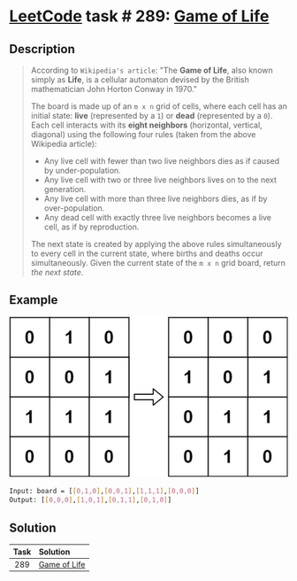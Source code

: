 # [LeetCode][leetcode] task # 289: [Game of Life][task]

Description
-----------

> According to `Wikipedia's article`: "The **Game of Life**, also known simply as **Life**,
> is a cellular automaton devised by the British mathematician John Horton Conway in 1970."
> 
> The board is made up of an `m x n` grid of cells, where each cell has an initial state:
> **live** (represented by a `1`) or **dead** (represented by a `0`).
> Each cell interacts with its **eight neighbors** (horizontal, vertical, diagonal)
> using the following four rules (taken from the above Wikipedia article):
> * Any live cell with fewer than two live neighbors dies as if caused by under-population.
> * Any live cell with two or three live neighbors lives on to the next generation.
> * Any live cell with more than three live neighbors dies, as if by over-population.
> * Any dead cell with exactly three live neighbors becomes a live cell, as if by reproduction.
>
> The next state is created by applying the above rules simultaneously to every cell in the current state,
> where births and deaths occur simultaneously.
> Given the current state of the `m x n` grid board, return _the next state_.

Example
-------

![matrix.png](image/matrix.png)

```sh
Input: board = [[0,1,0],[0,0,1],[1,1,1],[0,0,0]]
Output: [[0,0,0],[1,0,1],[0,1,1],[0,1,0]]
```

Solution
--------

| Task | Solution                 |
|:----:|:-------------------------|
| 289  | [Game of Life][solution] |


[leetcode]: <http://leetcode.com/>
[task]: <https://leetcode.com/problems/game-of-life/>
[solution]: <https://github.com/wellaxis/witalis-jkit/blob/main/module/tasks/src/main/java/com/witalis/jkit/tasks/core/task/leetcode/h3/p289/option/Practice.java>
